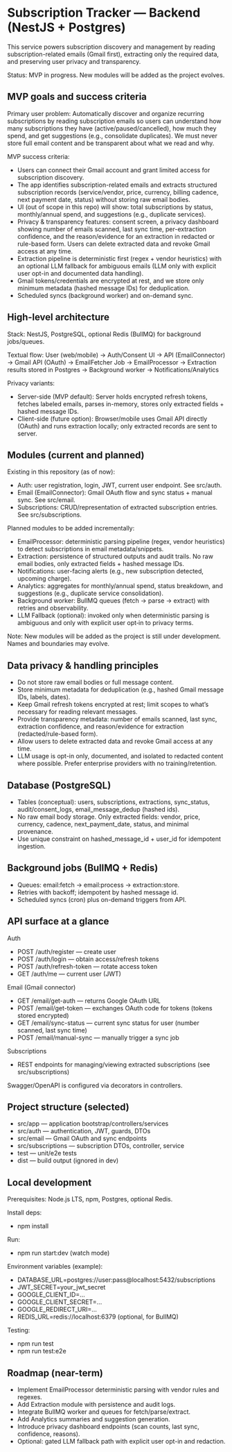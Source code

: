 # Subscription Tracker — Backend (NestJS + Postgres)

This service powers subscription discovery and management by reading subscription-related emails (Gmail first), extracting only the required data, and preserving user privacy and transparency.

Status: MVP in progress. New modules will be added as the project evolves.


## MVP goals and success criteria

Primary user problem: Automatically discover and organize recurring subscriptions by reading subscription emails so users can understand how many subscriptions they have (active/paused/cancelled), how much they spend, and get suggestions (e.g., consolidate duplicates). We must never store full email content and be transparent about what we read and why.

MVP success criteria:
- Users can connect their Gmail account and grant limited access for subscription discovery.
- The app identifies subscription-related emails and extracts structured subscription records (service/vendor, price, currency, billing cadence, next payment date, status) without storing raw email bodies.
- UI (out of scope in this repo) will show: total subscriptions by status, monthly/annual spend, and suggestions (e.g., duplicate services).
- Privacy & transparency features: consent screen, a privacy dashboard showing number of emails scanned, last sync time, per-extraction confidence, and the reason/evidence for an extraction in redacted or rule-based form. Users can delete extracted data and revoke Gmail access at any time.
- Extraction pipeline is deterministic first (regex + vendor heuristics) with an optional LLM fallback for ambiguous emails (LLM only with explicit user opt-in and documented data handling).
- Gmail tokens/credentials are encrypted at rest, and we store only minimum metadata (hashed message IDs) for deduplication.
- Scheduled syncs (background worker) and on-demand sync.


## High-level architecture

Stack: NestJS, PostgreSQL, optional Redis (BullMQ) for background jobs/queues.

Textual flow:
User (web/mobile) -> Auth/Consent UI -> API (EmailConnector) -> Gmail API (OAuth)
                                   -> EmailFetcher Job -> EmailProcessor -> Extraction results stored in Postgres
                                   -> Background worker -> Notifications/Analytics

Privacy variants:
- Server-side (MVP default): Server holds encrypted refresh tokens, fetches labeled emails, parses in-memory, stores only extracted fields + hashed message IDs.
- Client-side (future option): Browser/mobile uses Gmail API directly (OAuth) and runs extraction locally; only extracted records are sent to server.


## Modules (current and planned)

Existing in this repository (as of now):
- Auth: user registration, login, JWT, current user endpoint. See src/auth.
- Email (EmailConnector): Gmail OAuth flow and sync status + manual sync. See src/email.
- Subscriptions: CRUD/representation of extracted subscription entries. See src/subscriptions.

Planned modules to be added incrementally:
- EmailProcessor: deterministic parsing pipeline (regex, vendor heuristics) to detect subscriptions in email metadata/snippets.
- Extraction: persistence of structured outputs and audit trails. No raw email bodies, only extracted fields + hashed message IDs.
- Notifications: user-facing alerts (e.g., new subscription detected, upcoming charge).
- Analytics: aggregates for monthly/annual spend, status breakdown, and suggestions (e.g., duplicate service consolidation).
- Background worker: BullMQ queues (fetch -> parse -> extract) with retries and observability.
- LLM Fallback (optional): invoked only when deterministic parsing is ambiguous and only with explicit user opt‑in to privacy terms.

Note: New modules will be added as the project is still under development. Names and boundaries may evolve.


## Data privacy & handling principles

- Do not store raw email bodies or full message content.
- Store minimum metadata for deduplication (e.g., hashed Gmail message IDs, labels, dates).
- Keep Gmail refresh tokens encrypted at rest; limit scopes to what’s necessary for reading relevant messages.
- Provide transparency metadata: number of emails scanned, last sync, extraction confidence, and reason/evidence for extraction (redacted/rule-based form).
- Allow users to delete extracted data and revoke Gmail access at any time.
- LLM usage is opt-in only, documented, and isolated to redacted content where possible. Prefer enterprise providers with no training/retention.


## Database (PostgreSQL)

- Tables (conceptual): users, subscriptions, extractions, sync_status, audit/consent_logs, email_message_dedup (hashed ids).
- No raw email body storage. Only extracted fields: vendor, price, currency, cadence, next_payment_date, status, and minimal provenance.
- Use unique constraint on hashed_message_id + user_id for idempotent ingestion.


## Background jobs (BullMQ + Redis)

- Queues: email:fetch -> email:process -> extraction:store.
- Retries with backoff; idempotent by hashed message id.
- Scheduled syncs (cron) plus on-demand triggers from API.


## API surface at a glance

Auth
- POST /auth/register — create user
- POST /auth/login — obtain access/refresh tokens
- POST /auth/refresh-token — rotate access token
- GET  /auth/me — current user (JWT)

Email (Gmail connector)
- GET  /email/get-auth — returns Google OAuth URL
- POST /email/get-token — exchanges OAuth code for tokens (tokens stored encrypted)
- GET  /email/sync-status — current sync status for user (number scanned, last sync time)
- POST /email/manual-sync — manually trigger a sync job

Subscriptions
- REST endpoints for managing/viewing extracted subscriptions (see src/subscriptions)

Swagger/OpenAPI is configured via decorators in controllers.


## Project structure (selected)

- src/app — application bootstrap/controllers/services
- src/auth — authentication, JWT, guards, DTOs
- src/email — Gmail OAuth and sync endpoints
- src/subscriptions — subscription DTOs, controller, service
- test — unit/e2e tests
- dist — build output (ignored in dev)


## Local development

Prerequisites: Node.js LTS, npm, Postgres, optional Redis.

Install deps:
- npm install

Run:
- npm run start:dev (watch mode)

Environment variables (example):
- DATABASE_URL=postgres://user:pass@localhost:5432/subscriptions
- JWT_SECRET=your_jwt_secret
- GOOGLE_CLIENT_ID=...
- GOOGLE_CLIENT_SECRET=...
- GOOGLE_REDIRECT_URI=...
- REDIS_URL=redis://localhost:6379 (optional, for BullMQ)

Testing:
- npm run test
- npm run test:e2e


## Roadmap (near-term)

- Implement EmailProcessor deterministic parsing with vendor rules and regexes.
- Add Extraction module with persistence and audit logs.
- Integrate BullMQ worker and queues for fetch/parse/extract.
- Add Analytics summaries and suggestion generation.
- Introduce privacy dashboard endpoints (scan counts, last sync, confidence, reasons).
- Optional: gated LLM fallback path with explicit user opt-in and redaction.

